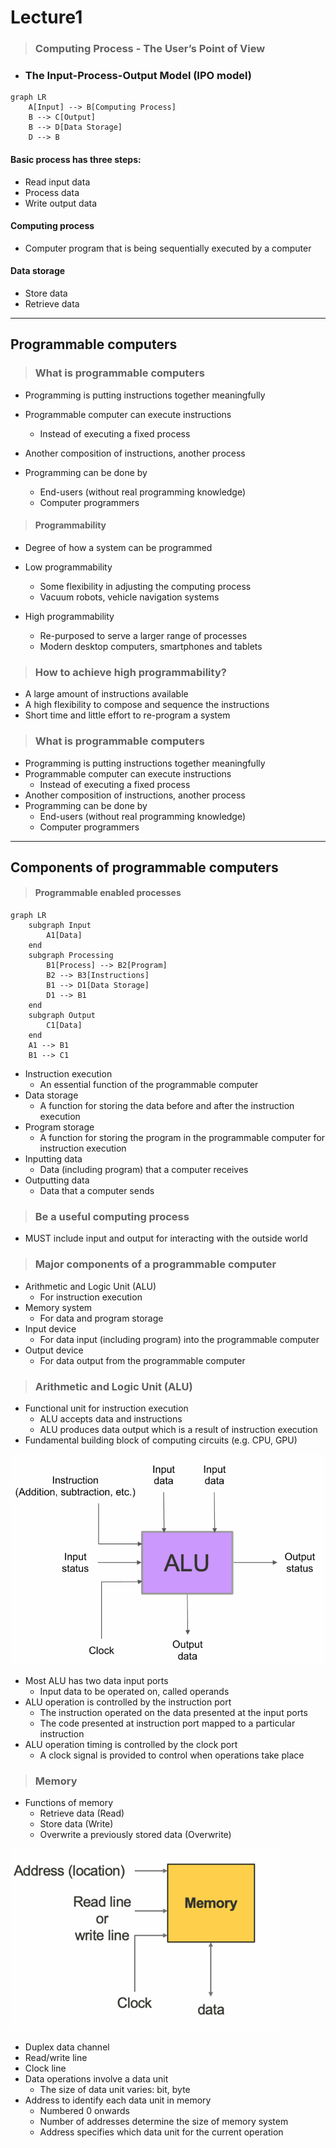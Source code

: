 # Lecture1

> ### Computing Process - The User’s Point of View

* ###  The Input-Process-Output Model (IPO model)

```mermaid
graph LR
    A[Input] --> B[Computing Process]
    B --> C[Output]
    B --> D[Data Storage]
    D --> B  
```

#### Basic process has three steps:
* Read input data
* Process data
* Write output data

#### Computing process
* Computer program that is being sequentially executed by a computer

#### Data storage
* Store data
* Retrieve data

---
##  Programmable computers

> ### What is programmable computers
* Programming is putting instructions together meaningfully

*  Programmable computer can execute instructions
    
    * Instead of executing a fixed process

* Another composition of instructions, another process

* Programming can be done by
    *  End-users (without real programming knowledge)
    * Computer programmers


> #### Programmability
* Degree of how a system can be programmed

* Low programmability
    * Some flexibility in adjusting the computing process
    * Vacuum robots, vehicle navigation systems

* High programmability
    *  Re-purposed to serve a larger range of processes
    *  Modern desktop computers, smartphones and tablets

>### How to achieve high programmability?
* A large amount of instructions available
*  A high flexibility to compose and sequence the instructions
* Short time and little effort to re-program a system

>### What is programmable computers
 * Programming is putting instructions together meaningfully
 * Programmable computer can execute instructions
    *  Instead of executing a fixed process
*  Another composition of instructions, another process
*  Programming can be done by
    *  End-users (without real programming knowledge)
    *  Computer programmers

---

## Components of programmable computers

>#### Programmable enabled processes

```mermaid
graph LR
    subgraph Input
        A1[Data]
    end
    subgraph Processing
        B1[Process] --> B2[Program]
        B2 --> B3[Instructions]
        B1 --> D1[Data Storage]
        D1 --> B1
    end
    subgraph Output
        C1[Data]
    end
    A1 --> B1
    B1 --> C1
```
 * Instruction execution
    * An essential function of the programmable computer
 * Data storage
    * A function for storing the data before and after the instruction execution
 * Program storage
    * A function for storing the program in the programmable computer for instruction execution
 * Inputting data
    * Data (including program) that a computer receives
 * Outputting data
    * Data that a computer sends

>### Be a useful computing process
 * MUST include input and output for interacting with the outside world

>### Major components of a programmable computer

 * Arithmetic and Logic Unit (ALU)
    * For instruction execution
 * Memory system
    * For data and program storage
 * Input device
    * For data input (including program) into the programmable computer
 * Output device
    * For data output from the programmable computer

>### Arithmetic and Logic Unit (ALU)
 * Functional unit for instruction execution
    * ALU accepts data and instructions
    * ALU produces data output which is a result of instruction execution
 * Fundamental building block of computing circuits (e.g. CPU, GPU)

![alt text](image-1.png)

 * Most ALU has two data input ports
    * Input data to be operated on, called operands
 * ALU operation is controlled by the instruction port
    * The instruction operated on the data presented at the input ports
    * The code presented at instruction port mapped to a particular instruction
 * ALU operation timing is controlled by the clock port
    * A clock signal is provided to control when operations take place

>### Memory
 * Functions of memory
    * Retrieve data (Read)
    * Store data (Write)
    * Overwrite a previously stored data (Overwrite)

![alt text](image.png)

 * Duplex data channel
 * Read/write line
 * Clock line
 * Data operations involve a data unit
    * The size of data unit varies: bit, byte
 * Address to identify each data unit in memory
    * Numbered 0 onwards
    * Number of addresses determine the size of memory system
    * Address specifies which data unit for the current operation
